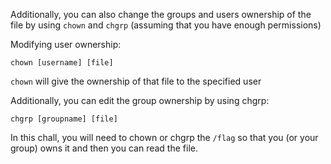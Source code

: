 Additionally, you can also change the groups and users ownership of the file by using `chown` and `chgrp` (assuming that you have enough permissions)

Modifying user ownership:

```
chown [username] [file]
```

`chown` will give the ownership of that file to the specified user

Additionally, you can edit the group ownership by using chgrp:

```
chgrp [groupname] [file]
```

In this chall, you will need to chown or chgrp the `/flag` so that you (or your group) owns it and then you can read the file.


